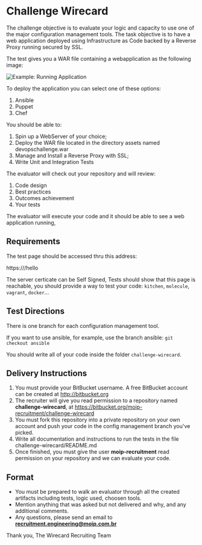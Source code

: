 # Challenge Wirecard

The challenge objective is to evaluate your logic and capacity to use one of the major configuration management tools.
The task objective is to have a web application deployed using Infrastructure as Code backed by a Reverse Proxy running secured by SSL.

The test gives you a WAR file containing a webapplication as the following image:

![Example: Running Application](http://url/to/img.png)

To deploy the application you can select one of these options:

1. Ansible
2. Puppet
3. Chef

You should be able to:
1. Spin up a WebServer of your choice;
2. Deploy the WAR file located in the directory assets named devopschallenge.war
3. Manage and Install a Reverse Proxy with SSL;
4. Write Unit and Integration Tests
 
The evaluator will check out your repository and will review:

1. Code design
2. Best practices
3. Outcomes achievement
4. Your tests

The evaluator will execute your code and it should be able to see a web application running,

Requirements
------------
The test page should be accessed thru this address:

https://<host>/hello

The server certicate can be Self Signed,
Tests should show that this page is reachable, you should provide a way to test your code: `kitchen`, `molecule`, `vagrant`, `docker`...

Test Directions
----------------
There is one branch for each configuration management tool.

If you want to use ansible, for example, use the branch ansible: `git checkout ansible`

You should write all of your code inside the folder `challenge-wirecard`.


## Delivery Instructions
1. You must provide your BitBucket username. A free BitBucket account can be created at http://bitbucket.org
2. The recruiter will give you read permission to a repository named **challenge-wirecard**, at https://bitbucket.org/moip-recruitment/challenge-wirecard
3. You must fork this repository into a private repository on your own account and push your code in the config management
branch you've picked.
4. Write all documentation and instructions to run the tests in the file challenge-wirecard/README.md
5. Once finished, you must give the user **moip-recruitment** read permission on your repository and we can evaluate your code. 


## Format
* You must be prepared to walk an evaluator through all the created artifacts including tests, logic used, choosen tools.
* Mention anything that was asked but not delivered and why, and any additional comments.
* Any questions, please send an email to **recruitment.engineering@moip.com.br**

Thank you,
The Wirecard Recruiting Team
